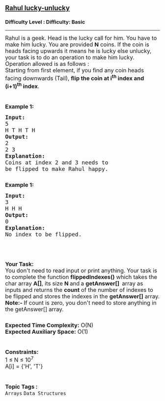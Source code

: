 <h2><a href="https://www.geeksforgeeks.org/problems/rahul-lucky-unlucky5101/1?page=1&sortBy=difficulty">Rahul lucky-unlucky</a></h2><h3>Difficulty Level : Difficulty: Basic</h3><hr><div class="problems_problem_content__Xm_eO"><p><span style="font-size:18px">Rahul is a geek. Head is the lucky call for him. You have to make him lucky. You are provided <strong>N</strong> coins. If the coin is heads facing upwards it means he is lucky else unlucky, your task is to do an operation to make him lucky. Operation allowed is as follows :<br>
Starting from first element, if you find any coin heads facing downwards (Tail), <strong>flip the coin at i<sup>th</sup> index and (i+1)<sup>th</sup> index</strong>. &nbsp;</span></p>

<p>&nbsp;</p>

<p><span style="font-size:18px"><strong>Example 1:</strong></span></p>

<pre><span style="font-size:18px"><strong>Input:</strong>
5
H T H T H
<strong>Output:</strong>
2
2 3
<strong>Explanation:
</strong>Coins at index 2 and 3 needs to
be flipped to make Rahul happy.</span>
</pre>

<div><br>
<span style="font-size:18px"><strong>Example 1:</strong></span></div>

<pre><span style="font-size:18px"><strong>Input:</strong>
3
H H H
<strong>Output:</strong>
0
<strong>Explanation:
</strong>No index to be flipped.</span></pre>

<div>&nbsp;</div>

<p>&nbsp;</p>

<p><span style="font-size:18px"><strong>Your Task:&nbsp;&nbsp;</strong><br>
You don't need to read input or print anything. Your task is to complete the function&nbsp;<strong>flippedIndexes()</strong>&nbsp;which takes the char array <strong>A[]</strong>, its size <strong>N </strong>and<strong> </strong>a <strong>getAnswer[]&nbsp; </strong>array as inputs and returns the <strong>count</strong> of the number of indexes to be flipped and stores the indexes in the <strong>getAnswer[]</strong> array.<br>
<strong>Note:- </strong>If count is zero, you don't need to store anything in the getAnswer[] array.</span></p>

<p><br>
<span style="font-size:18px"><strong>Expected Time Complexity:</strong> O(N)<br>
<strong>Expected Auxiliary Space:</strong> O(1)</span></p>

<p>&nbsp;</p>

<p><span style="font-size:18px"><strong>Constraints:</strong><br>
1 ≤ N ≤ 10<sup>7</sup><br>
A[i] = {'H', 'T'}</span></p>
</div><br><p><span style=font-size:18px><strong>Topic Tags : </strong><br><code>Arrays</code>&nbsp;<code>Data Structures</code>&nbsp;